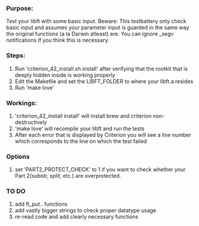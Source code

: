 ### Purpose:
Test your libft with some basic input.
Beware: This testbattery only check basic input and assumes your parameter input is guarded in the same way the original
functions (a la Darwin atleast) are. You can ignore _segv notifications if you think this is necessary.
### Steps:
1. Run 'criterion_42_install.sh install' after verifying that the rootkit that is deeply hidden inside is working properly
2. Edit the Makefile and set the LIBFT_FOLDER to where your libft.a resides
3. Run 'make love'
### Workings:
1. 'criterion_42_install install' will install brew and criterion non-destructively
2. 'make love' will recompile your libft and run the tests
3. After each error that is displayed by Criterion you will see a line number which corresponds to the line on which the test
   failed
### Options
1. set 'PART2_PROTECT_CHECK' to 1 if you want to check whether your Part 2(substr, split, etc.) are overprotected. 
### TO DO
1. add ft_put.. functions
2. add vastly bigger strings to check proper datatype usage
3. re-read code and add clearly necessary functions
